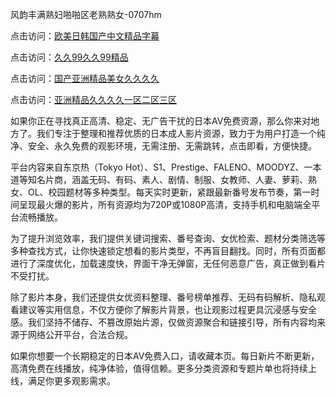 风韵丰满熟妇啪啪区老熟熟女-0707hm


点击访问：<a href="https://rtj-3zo.pages.dev/">欧美日韩国产中文精品字幕</a>

点击访问：<a href="https://vassv.pages.dev/">久久99久久99精品</a>

点击访问：<a href="https://gda-c7m.pages.dev/">国产亚洲精品美女久久久久</a>

点击访问：<a href="https://cfad.pages.dev/">亚洲精品久久久久一区二区三区</a>


如果你正在寻找真正高清、稳定、无广告干扰的日本AV免费资源，那么你来对地方了。我们专注于整理和推荐优质的日本成人影片资源，致力于为用户打造一个纯净、安全、永久免费的观影环境，无需注册、无需跳转，点击即看，方便快捷。

平台内容来自东京热（Tokyo Hot）、S1、Prestige、FALENO、MOODYZ、一本道等知名片商，涵盖无码、有码、素人、剧情、制服、女教师、人妻、萝莉、熟女、OL、校园题材等多种类型。每天实时更新，紧跟最新番号发布节奏，第一时间呈现最火爆的影片，所有资源均为720P或1080P高清，支持手机和电脑端全平台流畅播放。

为了提升浏览效率，我们提供关键词搜索、番号查询、女优检索、题材分类筛选等多种查找方式，让你快速锁定想看的影片类型，不再盲目翻找。同时，所有页面都进行了深度优化，加载速度快，界面干净无弹窗，无任何恶意广告，真正做到看片不受打扰。

除了影片本身，我们还提供女优资料整理、番号榜单推荐、无码有码解析、隐私观看建议等实用信息，不仅方便你了解影片背景，也让观影过程更具沉浸感与安全感。我们坚持不储存、不篡改原始片源，仅做资源聚合和链接引导，所有内容均来源于网络公开平台，合法合规。

如果你想要一个长期稳定的日本AV免费入口，请收藏本页。每日新片不断更新，高清免费在线播放，纯净体验，值得信赖。更多分类资源和专题片单也将持续上线，满足你更多观影需求。

<span style="display:none;">[Canonical link](https://github.com/dd54045/36549 ）</span>
